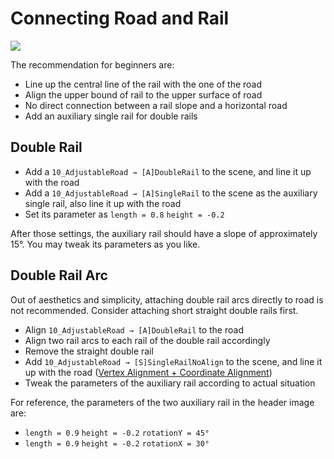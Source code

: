 # Connecting Road and Rail

![](/images/joints-example.jpg)

The recommendation for beginners are:

- Line up the central line of the rail with the one of the road
- Align the upper bound of rail to the upper surface of road
- No direct connection between a rail slope and a horizontal road
- Add an auxiliary single rail for double rails

## Double Rail

- Add a `10_AdjustableRoad → [A]DoubleRail` to the scene, and line it up with the road
- Add a `10_AdjustableRoad → [A]SingleRail` to the scene as the auxiliary single rail, also line it up with the road
- Set its parameter as `length = 0.8` `height = -0.2`

After those settings, the auxiliary rail should have a slope of approximately 15°. You may tweak its parameters as you like.

## Double Rail Arc

Out of aesthetics and simplicity, attaching double rail arcs directly to road is not recommended. Consider attaching short straight double rails first.

- Align `10_AdjustableRoad → [A]DoubleRail` to the road
- Align two rail arcs to each rail of the double rail accordingly
- Remove the straight double rail
- Add `10_AdjustableRoad → [S]SingleRailNoAlign` to the scene, and line it up with the road ([Vertex Alignment + Coordinate Alignment](/en/start/alignment.md#vertex-alignment-coordinate-alignment))
- Tweak the parameters of the auxiliary rail according to actual situation

For reference, the parameters of the two auxiliary rail in the header image are:

- `length = 0.9` `height = -0.2` `rotationY = 45°`
- `length = 0.9` `height = -0.2` `rotationX = 30°`
